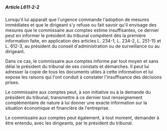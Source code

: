 ##### Article L611-2-2

Lorsqu'il lui apparaît que l'urgence commande l'adoption de mesures immédiates et que le dirigeant s'y refuse ou fait savoir qu'il envisage des mesures que le commissaire aux comptes estime insuffisantes, ce dernier peut en informer le président du tribunal compétent dès la première information faite, en application des articles L. 234-1, L. 234-2, L. 251-15 et L. 612-3, au président du conseil d'administration ou de surveillance ou au dirigeant.

Dans ce cas, le commissaire aux comptes informe par tout moyen et sans délai le président du tribunal de ses constats et démarches. Il peut lui adresser la copie de tous les documents utiles à cette information et lui expose les raisons qui l'ont conduit à constater l'insuffisance des décisions prises.

Le commissaire aux comptes peut, à son initiative ou à la demande du président du tribunal, transmettre à ce dernier tout renseignement complémentaire de nature à lui donner une exacte information sur la situation économique et financière de l'entreprise.

Le commissaire aux comptes peut également, à tout moment, demander à être entendu, avec les dirigeants, par le président du tribunal.

